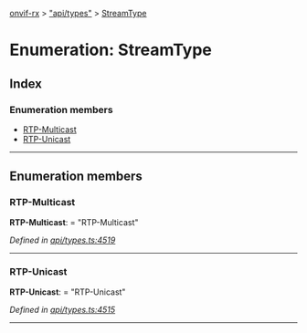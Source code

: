 [onvif-rx](../README.md) > ["api/types"](../modules/_api_types_.md) > [StreamType](../enums/_api_types_.streamtype.md)

# Enumeration: StreamType

## Index

### Enumeration members

* [RTP-Multicast](_api_types_.streamtype.md#rtp_multicast)
* [RTP-Unicast](_api_types_.streamtype.md#rtp_unicast)

---

## Enumeration members

<a id="rtp_multicast"></a>

###  RTP-Multicast

**RTP-Multicast**:  = "RTP-Multicast"

*Defined in [api/types.ts:4519](https://github.com/patrickmichalina/onvif-rx/blob/034e4d6/src/api/types.ts#L4519)*

___
<a id="rtp_unicast"></a>

###  RTP-Unicast

**RTP-Unicast**:  = "RTP-Unicast"

*Defined in [api/types.ts:4515](https://github.com/patrickmichalina/onvif-rx/blob/034e4d6/src/api/types.ts#L4515)*

___

